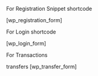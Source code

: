 

For Registration Snippet shortcode

[wp_registration_form]


For Login shortcode

[wp_login_form]


For  Transactions


transfers
[wp_transfer_form]

